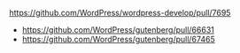 https://github.com/WordPress/wordpress-develop/pull/7695

* https://github.com/WordPress/gutenberg/pull/66631
* https://github.com/WordPress/gutenberg/pull/67465
